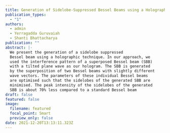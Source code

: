 ```yaml
---
title: Generation of Sidelobe-Suppressed Bessel Beams using a Holographic Technique
publication_types:
  - "1"
authors:
  - admin
  - Yerragadda Guruvaiah
  - Shanti Bhattacharya
publication: ""
abstract: |-
  We present the generation of a sidelobe suppressed
  Bessel beam using a holographic technique. In our approach, we
  used the interference pattern of a superposed Bessel beam (SBB)
  with a tilted plane wave as our hologram. The SBB is generated
  by the superposition of two Bessel beams with slightly different
  wave vectors. The parameters of these individual Bessel beams
  are optimised such that the sidelobes of the generated SBB are
  minimised. The peak intensity of the sidelobes of the generated
  SBB is about 70% less compared to a standard Bessel beam
draft: false
featured: false
image:
  filename: featured
  focal_point: Smart
  preview_only: false
date: 2021-12-20T13:13:11.323Z
---
```

